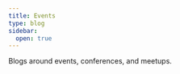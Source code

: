 ```yaml
---
title: Events
type: blog
sidebar:
  open: true
---
```


Blogs around events, conferences, and meetups.
